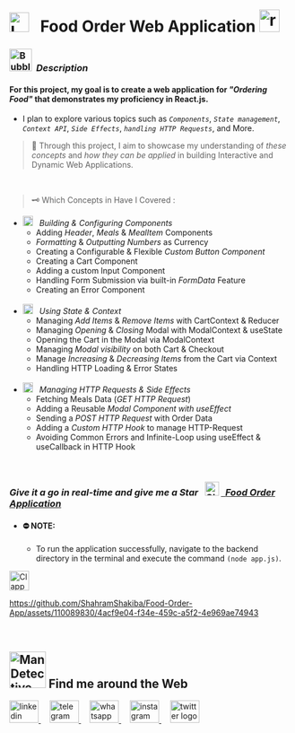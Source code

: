 #  <img src="https://raw.githubusercontent.com/Tarikul-Islam-Anik/Telegram-Animated-Emojis/main/Objects/Laptop.webp" alt="Laptop" width="35" /> &nbsp; Food Order Web Application <img src="https://skillicons.dev/icons?i=react" height="40" alt="react logo" height="40" width="36"  />

<!----------------------------------------- Description ---------------------------------------->
### <img src="https://raw.githubusercontent.com/Tarikul-Islam-Anik/Animated-Fluent-Emojis/master/Emojis/Symbols/Bubbles.png" alt="Bubbles" width="40" height="40" />&nbsp; _Description_

#### For this project, my goal is to create a web application for _"Ordering Food"_ that demonstrates my proficiency in React.js. <br/>
- I plan to explore various topics such as _` Components `_, _` State management `_, _` Context API `_, _` Side Effects `_, _` handling HTTP Requests `_, and More. <br/>
> 🧩 Through this project, I aim to showcase my understanding of _these concepts_ and _how they can be applied_ in building Interactive and Dynamic Web Applications.

<br/>

> 🗝️ Which Concepts in Have I Covered :
- <img src="https://fonts.gstatic.com/s/e/notoemoji/latest/2699_fe0f/512.gif" alt="⚙" width="18"> &nbsp; _Building & Configuring Components_
  - Adding _Header_, _Meals_ & _MealItem_ Components
  - _Formatting_ & _Outputting Numbers_ as Currency
  - Creating a Configurable & Flexible _Custom Button Component_
  - Creating a Cart Component
  - Adding a custom Input Component
  - Handling Form Submission via built-in _FormData_ Feature
  - Creating an Error Component <br/><br/>
- <img src="https://fonts.gstatic.com/s/e/notoemoji/latest/2699_fe0f/512.gif" alt="⚙" width="18"> &nbsp; _Using State & Context_
  - Managing _Add Items_ & _Remove Items_ with CartContext & Reducer
  - Managing _Opening_ & _Closing_ Modal with ModalContext & useState
  - Opening the Cart in the Modal via ModalContext
  - Managing _Modal visibility_ on both Cart & Checkout
  - Manage _Increasing_ & _Decreasing Items_ from the Cart via Context
  - Handling HTTP Loading & Error States <br/><br/>
- <img src="https://fonts.gstatic.com/s/e/notoemoji/latest/2699_fe0f/512.gif" alt="⚙" width="18"> &nbsp; _Managing HTTP Requests & Side Effects_
  - Fetching Meals Data (_GET HTTP Request_)
  - Adding a Reusable _Modal Component with useEffect_
  - Sending a _POST HTTP Request_ with Order Data
  - Adding a _Custom HTTP Hook_ to manage HTTP-Request
  - Avoiding Common Errors and Infinite-Loop using useEffect & useCallback in HTTP Hook


<br/>

<!-------- try it live -------->
 ### _Give it a go in real-time and give me a Star_ &nbsp; <img src="https://raw.githubusercontent.com/Tarikul-Islam-Anik/Animated-Fluent-Emojis/master/Emojis/Travel%20and%20places/Glowing%20Star.png" alt="Glowing Star" width="25"  /> <a href="https://food-order-solo-shahram.netlify.app/" target="_blank"> &nbsp; _Food Order Application_ </a> 
 - #### ⛔ NOTE:
   - To run the application successfully, navigate to the backend directory in the terminal and execute the command ` (node app.js) `.

 
<!--------- Video --------->
<img src="https://raw.githubusercontent.com/Tarikul-Islam-Anik/Telegram-Animated-Emojis/main/Objects/Clapper%20Board.webp" alt="Clapper Board" width="35" />

https://github.com/ShahramShakiba/Food-Order-App/assets/110089830/4acf9e04-f34e-459c-a5f2-4e969ae74943

  <br/> 

<!--======================= Social Media ===========================-->
 ## <img src="https://raw.githubusercontent.com/Tarikul-Islam-Anik/Animated-Fluent-Emojis/master/Emojis/People%20with%20professions/Man%20Detective%20Light%20Skin%20Tone.png" alt="Man Detective Light Skin Tone" width="65" /> Find me around the Web  
<a href="https://www.linkedin.com/in/shahramshakiba/" target="_blank">
    <img src="https://raw.githubusercontent.com/maurodesouza/profile-readme-generator/master/src/assets/icons/social/linkedin/default.svg" width="52" height="40" alt="linkedin logo"  />
  </a> &nbsp;&nbsp;&nbsp;
  <a href="https://t.me/ShahramShakibaa" target="_blank">
    <img src="https://raw.githubusercontent.com/maurodesouza/profile-readme-generator/master/src/assets/icons/social/telegram/default.svg" width="52" height="40" alt="telegram logo"  />
  </a> &nbsp;&nbsp;&nbsp;
  <a href="https://wa.me/message/LM2IMM3ABZ7ZM1" target="_blank">
    <img src="https://raw.githubusercontent.com/maurodesouza/profile-readme-generator/master/src/assets/icons/social/whatsapp/default.svg" width="52" height="40" alt="whatsapp logo"  />
  </a> &nbsp;&nbsp;&nbsp;
  <a href="https://instagram.com/shahram.shakibaa?igshid=MzNlNGNkZWQ4Mg==" target="_blank">
    <img src="https://raw.githubusercontent.com/maurodesouza/profile-readme-generator/master/src/assets/icons/social/instagram/default.svg" width="52" height="40" alt="instagram logo"  />
  </a> &nbsp;&nbsp;&nbsp;
  <a href="https://twitter.com/ShahramShakibaa" target="_blank">
    <img src="https://raw.githubusercontent.com/maurodesouza/profile-readme-generator/master/src/assets/icons/social/twitter/default.svg" width="52" height="40" alt="twitter logo"  />
  </a>






 
